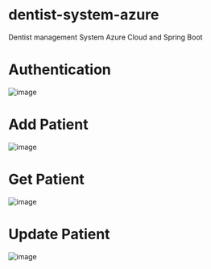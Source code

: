 # dentist-system-azure
Dentist management System Azure Cloud and Spring Boot

# Authentication
![image](https://github.com/poojakumari11228/dentist-system-azure/assets/35136890/49936167-dc6e-4734-b649-dcad8454bc33)

# Add Patient
![image](https://github.com/poojakumari11228/dentist-system-azure/assets/35136890/97ae25f5-e78a-41d0-93cb-3dfca0fc4c01)

# Get Patient
![image](https://github.com/poojakumari11228/dentist-system-azure/assets/35136890/6a27bd0a-7d78-43d4-84b1-49370be78bbf)

# Update Patient
![image](https://github.com/poojakumari11228/dentist-system-azure/assets/35136890/71460b50-57fc-4d5e-b221-85406fe3af31)




